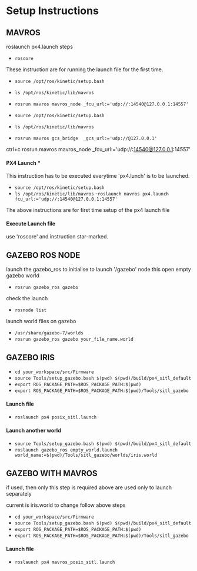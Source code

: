 # Setup Instructions

## MAVROS 
roslaunch px4.launch steps


- `roscore`

 These instruction are for running the launch file for the first time.

- `source /opt/ros/kinetic/setup.bash`
- `ls /opt/ros/kinetic/lib/mavros`
- `rosrun mavros mavros_node _fcu_url:='udp://:14540@127.0.0.1:14557'`
		

- `source /opt/ros/kinetic/setup.bash`
- `ls /opt/ros/kinetic/lib/mavros`
- `rosrun mavros gcs_bridge  _gcs_url:='udp://@127.0.0.1'`

ctrl+c 	rosrun mavros mavros_node _fcu_url:='udp://:14540@127.0.0.1:14557'





#### PX4 Launch *

This instruction has to be executed everytime 'px4.lunch' is to be launched.

- `source /opt/ros/kinetic/setup.bash`
- `ls /opt/ros/kinetic/lib/mavros`
-`roslaunch mavros px4.launch fcu_url:='udp://:14540@127.0.0.1:14557'`

The above instructions are for first time setup of the px4 launch file

#### Execute Launch file

use  'roscore'
and instruction star-marked.





##  GAZEBO ROS NODE 

launch the gazebo_ros to initialise to launch '/gazebo' node
this open empty gazebo world

- `rosrun gazebo_ros gazebo`

check the launch
- `rosnode list`


launch world files on gazebo

- `/usr/share/gazebo-7/worlds`
- `rosrun gazebo_ros gazebo your_file_name.world`





##  GAZEBO IRIS 

- `cd your_workspace/src/Firmware`
- `source Tools/setup_gazebo.bash $(pwd) $(pwd)/build/px4_sitl_default`
- `export ROS_PACKAGE_PATH=$ROS_PACKAGE_PATH:$(pwd)`
- `export ROS_PACKAGE_PATH=$ROS_PACKAGE_PATH:$(pwd)/Tools/sitl_gazebo`

#### Launch file
- `roslaunch px4 posix_sitl.launch`

#### Launch another world

- `source Tools/setup_gazebo.bash $(pwd) $(pwd)/build/px4_sitl_default`
- `roslaunch gazebo_ros empty_world.launch world_name:=$(pwd)/Tools/sitl_gazebo/worlds/iris.world`





## GAZEBO WITH MAVROS 

if used, then only this step is required
above are used only to launch separately

current is iris.world
to change follow above steps



- `cd your_workspace/src/Firmware`
- `source Tools/setup_gazebo.bash $(pwd) $(pwd)/build/px4_sitl_default`
- `export ROS_PACKAGE_PATH=$ROS_PACKAGE_PATH:$(pwd)`
- `export ROS_PACKAGE_PATH=$ROS_PACKAGE_PATH:$(pwd)/Tools/sitl_gazebo`


#### Launch file

- `roslaunch px4 mavros_posix_sitl.launch`



